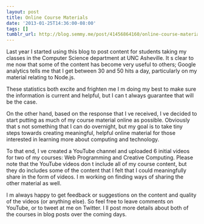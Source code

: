 ```yaml
---
layout: post
title: Online Course Materials
date: '2013-01-25T14:36:00-08:00'
tags: []
tumblr_url: http://blog.semmy.me/post/41456864160/online-course-materials
---
```

Last year I started using this blog to post content for students taking my classes in the Computer Science department at UNC Asheville. It   s clear to me now that some of the content has become very useful to others; Google analytics tells me that I get between 30 and 50 hits a day, particularly on my material relating to Node.js.

These statistics both excite and frighten me     I   m doing my best to make sure the information is current and helpful, but I can   t always guarantee that will be the case.

On the other hand, based on the response that I   ve received, I   ve decided to start putting as much of my course material online as possible. Obviously that   s not something that I can do overnight, but my goal is to take tiny steps towards creating meaningful, helpful online material for those interested in learning more about computing and technology.

To that end, I   ve created a YouTube channel and uploaded 6 initial videos for two of my courses: Web Programming and Creative Computing. Please note that the YouTube videos don   t include all of my course content, but they do includes some of the content that I felt that I could meaningfully share in the form of videos. I   m working on finding ways of sharing the other material as well.

I   m always happy to get feedback or suggestions on the content and quality of the videos (or anything else). So feel free to leave comments on YouTube, or to tweet at me on Twitter. I   ll post more details about both of the courses in blog posts over the coming days.

